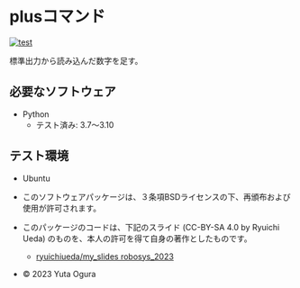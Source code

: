 # plusコマンド
[![test](https://github.com/Yusp27/robosys2023/actions/workflows/test.yml/badge.svg)](https://github.com/Yusp27/robosys2023/actions/workflows/test.yml)

標準出力から読み込んだ数字を足す。

## 必要なソフトウェア
* Python
  * テスト済み: 3.7～3.10

## テスト環境
* Ubuntu

* このソフトウェアパッケージは、３条項BSDライセンスの下、再頒布および使用が許可されます。
* このパッケージのコードは、下記のスライド (CC-BY-SA 4.0 by Ryuichi Ueda) のものを、本人の許可を得て自身の著作としたものです。
    * [ryuichiueda/my_slides robosys_2023](https://github.com/ryuichueda/my_slides/tree/master/robosys_2023)

* © 2023 Yuta Ogura

